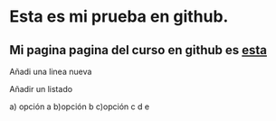 # Esta es mi prueba en github. 

## Mi pagina pagina del curso en github es [esta](https://github.com/DCIHIGI/basics-de-git-y-git-hub-alxogm/)

Añadi una linea nueva 

Añadir un listado 

a) opción a
b)opción b
c)opción c
d
e

